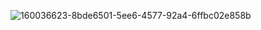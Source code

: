 ![160036623-8bde6501-5ee6-4577-92a4-6ffbc02e858b](https://github.com/Shollytak/Html-Css/assets/117774236/1b86f3f6-b546-47c9-aa68-40b99c27abd2)

